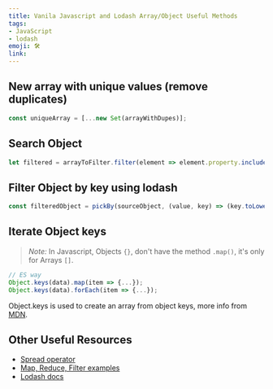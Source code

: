 ```yaml
---
title: Vanila Javascript and Lodash Array/Object Useful Methods
tags:
- JavaScript
- lodash
emoji: 🛠
link: 
---
```


## New array with unique values (remove duplicates)

```javascript
const uniqueArray = [...new Set(arrayWithDupes)];
```

## Search Object

```javascript
let filtered = arrayToFilter.filter(element => element.property.includes("something"));
```

## Filter Object by key using lodash

```javascript
const filteredObject = pickBy(sourceObject, (value, key) => (key.toLowerCase()).includes('filter'));
```

## Iterate Object keys

>_Note:_ In Javascript, Objects `{}`, don't have the method `.map()`, it's only for Arrays `[]`.

```js
// ES way
Object.keys(data).map(item => {...});
Object.keys(data).forEach(item => {...});
```

Object.keys is used to create an array from object keys, more info from
[MDN](https://developer.mozilla.org/en-US/docs/Web/JavaScript/Reference/Global_Objects/Object/keys).


## Other Useful Resources

* [Spread operator](https://developer.mozilla.org/en-US/docs/Web/JavaScript/Reference/Operators/Spread_syntax)
* [Map, Reduce, Filter examples](https://www.freecodecamp.org/news/15-useful-javascript-examples-of-map-reduce-and-filter-74cbbb5e0a1f/)
* [Lodash docs](https://lodash.com/docs/4.17.15)
